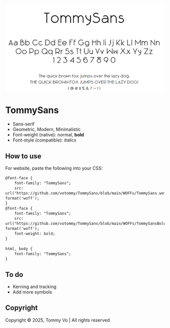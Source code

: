 ![preview](preview.png)

# TommySans
- Sans-serif
- Geometric, Modern, Minimalistic
- Font-weight (native): normal, **bold**
- Font-style (compatible): *italics*

## How to use
For website, paste the following into your CSS:
```
@font-face {
    font-family: "TommySans";
    src: url("https://github.com/votommy/TommySans/blob/main/WOFFs/TommySans.woff") format('woff');
}
@font-face {
    font-family: "TommySans";
    src: url("https://github.com/votommy/TommySans/blob/main/WOFFs/TommySansBold.woff") format('woff');
    font-weight: bold;
}

html, body {
    font-family: "TommySans";
}
```

## To do
- Kerning and tracking
- Add more symbols

## Copyright
Copyright © 2025, Tommy Vo | All rights reserved
